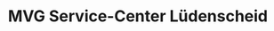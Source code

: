 ---
title: "MVG Service-Center Lüdenscheid"
url: /luedenscheid/mvg-service-center-luedenscheid/
shop: Tickets
---